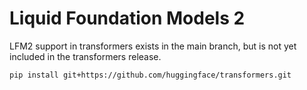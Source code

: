 # Liquid Foundation Models 2

LFM2 support in transformers exists in the main branch, but is not yet included in the transformers release.

```bash
pip install git+https://github.com/huggingface/transformers.git
```
